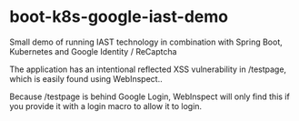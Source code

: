 # boot-k8s-google-iast-demo

Small demo of running IAST technology in combination with Spring Boot, Kubernetes and Google Identity / ReCaptcha

The application has an intentional reflected XSS vulnerability in /testpage, which is easily found using WebInspect..

Because /testpage is behind Google Login, WebInspect will only find this if you provide it with a login macro to allow it to login.

